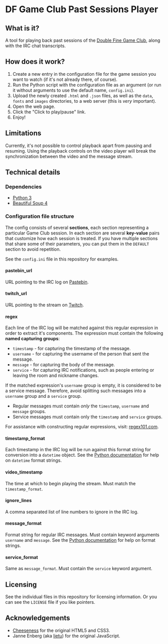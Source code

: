 DF Game Club Past Sessions Player
==================================

What is it?
------------
A tool for playing back past sessions of the [Double Fine Game Club][1],
along with the IRC chat transcripts.

How does it work?
------------------
1. Create a new entry in the configuration file for the game session
   you want to watch (if it's not already there, of course).
2. Run the Python script with the configuration file as an argument
   (or run it without arguments to use the default name, `config.ini`).
3. Upload the newly created `.html` and `.json` files,
   as well as the `data`, `fonts` and `images` directories,
   to a web server (this is *very* important).
4. Open the web page.
5. Click the "Click to play/pause" link.
6. Enjoy!

Limitations
------------
Currently, it's not possible to control playback apart from
pausing and resuming. Using the playback controls on the video player
will break the synchronization between the video and the message stream.

Technical details
------------------
### Dependencies
- [Python 3]
- [Beautiful Soup 4]

### Configuration file structure
The config consists of several **sections**, each section representing
a particular Game Club session. In each section are several **key-value**
pairs that customize how each session is treated. If you have multiple
sections that share some of their parameters, you can put them
in the `DEFAULT` section to avoid repetition.

See the `config.ini` file in this repository for examples.

#### pastebin_url
URL pointing to the IRC log on [Pastebin].

#### twitch_url
URL pointing to the stream on [Twitch].

#### regex
Each line of the IRC log will be matched against this regular expression
in order to extract it's components. The expression must contain the following
**named capturing groups**:

- `timestamp`   - for capturing the timestamp of the message.
- `username`    - for capturing the username of the person
                  that sent the message.
- `message`     - for capturing the body of the message.
- `service`     - for capturing IRC notifications, such as people
                  entering or leaving the room and nickname changes.

If the matched expression's `username` group is empty, it is considered
to be a service message. Therefore, avoid splitting such messages
into a `username` group and a `service` group.

- Regular messages must contain *only* the `timestamp`, `username`
  and `message` groups.
- Service messages must contain only the `timestamp` and `service` groups.

For assistance with constructing regular expressions, visit: [regex101.com][2].

#### timestamp_format
Each timestamp in the IRC log will be run against this format string
for conversion into a `datetime` object.
See the [Python documentation][3] for help on `datetime` format strings.

#### video_timestamp
The time at which to begin playing the stream.
Must match the `timestamp_format`.

#### ignore_lines
A comma separated list of line numbers to ignore in the IRC log.

#### message_format
Format string for regular IRC messages.
Must contain keyword arguments `username` and `message`.
See the [Python documentation][4] for help on format strings.

#### service_format
Same as `message_format`. Must contain the `service` keyword argument.

Licensing
----------
See the individual files in this repository for licensing information.
Or you can see the `LICENSE` file if you like pointers.

Acknowledgements
-----------------
- [Cheeseness] for the original HTML5 and CSS3.
- Janne Enberg (aka [lietu]) for the original JavaScript.

[1]: http://double-fine-game-club.github.io/
[2]: http://regex101.com/
[3]: http://docs.python.org/3.3/library/datetime.html#strftime-and-strptime-behavior
[4]: http://docs.python.org/3.3/library/string.html#format-string-syntax
[Pastebin]: http://pastebin.com/
[Twitch]: http://twitch.tv/
[Python 3]: http://python.org/
[Beautiful Soup 4]: http://www.crummy.com/software/BeautifulSoup/
[Cheeseness]: http://jbushproductions.com
[lietu]: https://github.com/lietu
